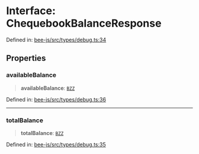 # Interface: ChequebookBalanceResponse

Defined in: [bee-js/src/types/debug.ts:34](https://github.com/ethersphere/bee-js/blob/3abbe2b1b264d6b586511a56e93badb2236bd09d/src/types/debug.ts#L34)

## Properties

### availableBalance

> **availableBalance**: [`BZZ`](../classes/BZZ.md)

Defined in: [bee-js/src/types/debug.ts:36](https://github.com/ethersphere/bee-js/blob/3abbe2b1b264d6b586511a56e93badb2236bd09d/src/types/debug.ts#L36)

***

### totalBalance

> **totalBalance**: [`BZZ`](../classes/BZZ.md)

Defined in: [bee-js/src/types/debug.ts:35](https://github.com/ethersphere/bee-js/blob/3abbe2b1b264d6b586511a56e93badb2236bd09d/src/types/debug.ts#L35)
